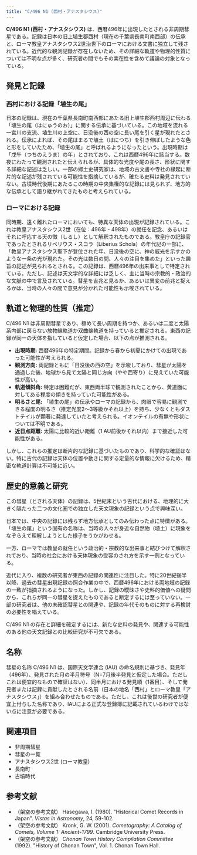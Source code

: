 ```yaml
---
title: "C/496 N1 (西村・アナスタシウス)"
---
```


**C/496 N1 (西村・アナスタシウス)** は、西暦496年に出現したとされる非周期彗星である。記録は日本の旧上埴生郡西村（現在の千葉県長南町南西部）の伝承と、ローマ教皇アナスタシウス2世治世下のローマにおける文書に独立して残されている。近代的な観測記録が存在しないため、その詳細な軌道や物理的性質については不明な点が多く、研究者の間でもその実在性を含めて議論の対象となっている。

## 発見と記録

### 西村における記録「埴生の尾」

日本の記録は、現在の千葉県長南町南西部にあたる旧上埴生郡西村周辺に伝わる「埴生の尾（はにゅうのお）」に関する伝承に基づいている。この地域を流れる一宮川の支流、埴生川の上空に、日没後の西の空に長い尾を引く星が現れたとされる。伝承によれば、その尾はまるで埴土（はにつち）を引き伸ばしたような色と形をしていたため、「埴生の尾」と呼ばれるようになったという。出現時期は「戊午（つちのえうま）の年」とされており、これは西暦496年に該当する。数夜にわたって観測されたと伝えられるが、具体的な光度や尾の長さ、形状に関する詳細な記述は乏しい。一部の郷土史研究家は、地域の古文書や寺社の縁起に断片的な記述が残されている可能性を指摘しているが、確たる史料は発見されていない。古墳時代後期にあたるこの時期の中央集権的な記録には見られず、地方的な伝承として語り継がれてきたものと考えられている。

### ローマにおける記録

同時期、遠く離れたローマにおいても、特異な天体の出現が記録されている。これは教皇アナスタシウス2世（在位：496年 - 498年）の就任を記念、あるいはそれに呼応する天の徴（しるし）として解釈されたものである。教皇庁の記録官であったとされるリベリウス・スコラ（Liberius Schola）の年代記の一部に、「教皇アナスタシウス聖下が登位された年、日没後の空に、神の威光を示すかのような一条の光が現れた。その光は数日の間、人々の注目を集めた」といった趣旨の記述が見られるとされる。この記録は、西暦496年の出来事として特定されている。ただし、記述は天文学的な詳細には乏しく、主に当時の宗教的・政治的な文脈の中で言及されている。彗星を吉兆と見るか、あるいは異変の前兆と捉えるかは、当時の人々の間で意見が分かれた可能性も示唆されている。

## 軌道と物理的性質（推定）

C/496 N1 は非周期彗星であり、極めて長い周期を持つか、あるいは二度と太陽系内部に戻らない放物線軌道か双曲線軌道を持っていると推定される。東西の記録が同一の天体を指していると仮定した場合、以下の点が推測される。

*   **出現時期:** 西暦496年の特定期間。記録から春から初夏にかけての出現であった可能性が考えられる。
*   **観測方向:** 両記録ともに「日没後の西の空」を示唆しており、彗星が太陽を通過した後、地球から見て太陽と同じ方向（やや西寄り）に見えていた可能性が高い。
*   **軌道傾斜角:** 特定は困難だが、東西両半球で観測されたことから、黄道面に対してある程度の傾きを持っていた可能性がある。
*   **明るさと尾:** 「埴生の尾」の伝承やローマの記録から、肉眼で容易に観測できる程度の明るさ（推定光度2～3等級かそれ以上）を持ち、少なくともダストテイルが顕著に発達していたと考えられる。イオンテイルの有無や形状については不明である。
*   **近日点距離:** 太陽に比較的近い距離（1 AU前後かそれ以内）まで接近した可能性がある。

しかし、これらの推定は断片的な記録に基づいたものであり、科学的な確証はない。特に古代の記録は天体の位置や動きに関する定量的な情報に欠けるため、精密な軌道計算は不可能に近い。

## 歴史的意義と研究

この彗星（とされる天体）の記録は、5世紀末という古代における、地理的に大きく隔たった二つの文化圏での独立した天文現象の記録という点で興味深い。

日本では、中央の記録には残らず地方伝承としてのみ伝わった点に特徴がある。「埴生の尾」という固有の名称は、当時の人々が身近な自然物（埴土）に現象をなぞらえて理解しようとした様子をうかがわせる。

一方、ローマでは教皇の就任という政治的・宗教的な出来事と結びつけて解釈されており、当時の社会における天体現象の受容のされ方を示す一例となっている。

近代に入り、複数の研究者が東西の記録の関連性に注目した。特に20世紀後半以降、過去の彗星出現記録の照合作業の中で、西暦496年における両地域の記録の一致が指摘されるようになった。しかし、記録の曖昧さや史料的価値への疑問から、これらが同一の彗星を捉えたものであると断定するには至っていない。一部の研究者は、他の未確認彗星との関連や、記録の年代そのものに対する再検討の必要性を唱えている。

C/496 N1 の存在と詳細を確定するには、新たな史料の発見や、関連する可能性のある他の天文記録との比較研究が不可欠である。

## 名称

彗星の名称 C/496 N1 は、国際天文学連合 (IAU) の命名規則に基づき、発見年（496年）、発見された月の半月符号（N=7月後半発見と仮定した場合。ただしこれは便宜的なもので確証はない）、同半月における発見順（1番目）、そして発見者または記録に貢献したとされる名前（日本の地名「西村」とローマ教皇「アナスタシウス」）を組み合わせたものである。ただし、これは後世の研究者が便宜上付与した名称であり、IAUによる正式な登録簿に記載されているわけではない点に注意が必要である。

## 関連項目

*   非周期彗星
*   彗星の一覧
*   アナスタシウス2世 (ローマ教皇)
*   長南町
*   古墳時代

## 参考文献

*   （架空の参考文献） Hasegawa, I. (1980). "Historical Comet Records in Japan". *Vistas in Astronomy*, 24, 59-102.
*   （架空の参考文献） Kronk, G. W. (2001). *Cometography: A Catalog of Comets, Volume 1: Ancient-1799*. Cambridge University Press.
*   （架空の参考文献） *Chonan Town History Compilation Committee* (1992). "History of Chonan Town", Vol. 1. Chonan Town Hall.